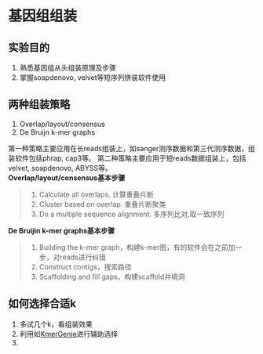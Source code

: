 # 基因组组装
## 实验目的  
1. 熟悉基因组从头组装原理及步骤  
2. 掌握soapdenovo, velvet等短序列拼装软件使用  

## 两种组装策略  
   1. Overlap/layout/consensus
   2. De Bruijn k-mer graphs  

第一种策略主要应用在长reads组装上，如sanger测序数据和第三代测序数据，组装软件包括phrap, cap3等。  第二种策略主要应用于短reads数据组装上，包括velvet, soapdenovo, ABYSS等。      
**Overlap/layout/consensus基本步骤**  
> 1. Calculate all overlaps. 计算重叠片断  
> 2. Cluster based on overlap. 重叠片断聚类  
> 3. Do a multiple sequence alignment. 多序列比对,取一致序列  

**De Bruijin k-mer graphs基本步骤**  
> 1. Building the k-mer graph，构建k-mer图，有的软件会在之前加一步，对reads进行纠错  
> 2. Construct contigs，搜索路径  
> 3. Scaffolding and fill gaps，构建scaffold并填洞  

## 如何选择合适k  
1. 多试几个k，看组装效果
2. 利用如[KmerGenie](http://kmergenie.bx.psu.edu/)进行辅助选择  
3. 

